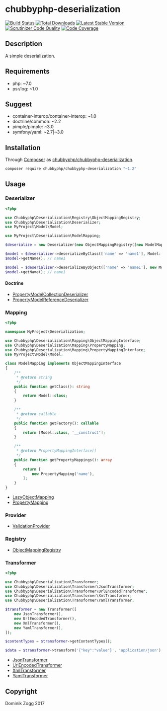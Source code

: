 # chubbyphp-deserialization

[![Build Status](https://api.travis-ci.org/chubbyphp/chubbyphp-deserialization.png?branch=master)](https://travis-ci.org/chubbyphp/chubbyphp-deserialization)
[![Total Downloads](https://poser.pugx.org/chubbyphp/chubbyphp-deserialization/downloads.png)](https://packagist.org/packages/chubbyphp/chubbyphp-deserialization)
[![Latest Stable Version](https://poser.pugx.org/chubbyphp/chubbyphp-deserialization/v/stable.png)](https://packagist.org/packages/chubbyphp/chubbyphp-deserialization)
[![Scrutinizer Code Quality](https://scrutinizer-ci.com/g/chubbyphp/chubbyphp-deserialization/badges/quality-score.png?b=master)](https://scrutinizer-ci.com/g/chubbyphp/chubbyphp-deserialization/?branch=master)
[![Code Coverage](https://scrutinizer-ci.com/g/chubbyphp/chubbyphp-deserialization/badges/coverage.png?b=master)](https://scrutinizer-ci.com/g/chubbyphp/chubbyphp-deserialization/?branch=master)

## Description

A simple deserialization.

## Requirements

 * php: ~7.0
 * psr/log: ~1.0

## Suggest

 * container-interop/container-interop: ~1.0
 * doctrine/common: ~2.2
 * pimple/pimple: ~3.0
 * symfony/yaml: ~2.7|~3.0

## Installation

Through [Composer](http://getcomposer.org) as [chubbyphp/chubbyphp-deserialization][1].

```sh
composer require chubbyphp/chubbyphp-deserialization "~1.2"
```

## Usage

### Deserializer

```php
<?php

use Chubbyphp\Deserialization\Registry\ObjectMappingRegistry;
use Chubbyphp\Deserialization\Deserializer;
use MyProject\Model\Model;

use MyProject\Deserialization\ModelMapping;

$deserialize = new Deserializer(new ObjectMappingRegistry([new ModelMapping()]));

$model = $deserializer->deserializeByClass(['name' => 'name1'], Model::class);
$model->getName(); // name1

$model = $deserializer->deserializeByObject(['name' => 'name1'], new Model);
$model->getName(); // name1
```

#### Doctrine

 * [PropertyModelCollectionDeserializer][2]
 * [PropertyModelReferenceDeserializer][3]

### Mapping

```php
<?php

namespace MyProject\Deserialization;

use Chubbyphp\Deserialization\Mapping\ObjectMappingInterface;
use Chubbyphp\Deserialization\Mapping\PropertyMapping;
use Chubbyphp\Deserialization\Mapping\PropertyMappingInterface;
use MyProject\Model\Model;

class ModelMapping implements ObjectMappingInterface
{
    /**
     * @return string
     */
    public function getClass(): string
    {
        return Model::class;
    }

    /**
     * @return callable
     */
    public function getFactory(): callable
    {
        return [Model::class, '__construct'];
    }

    /**
     * @return PropertyMappingInterface[]
     */
    public function getPropertyMappings(): array
    {
        return [
            new PropertyMapping('name'),
        ];
    }
}
```

 * [LazyObjectMapping][4]
 * [PropertyMapping][5]

### Provider

* [ValidationProvider][6]

### Registry

* [ObjectMappingRegistry][7]


### Transformer

```php
<?php

use Chubbyphp\Deserialization\Transformer;
use Chubbyphp\Deserialization\Transformer\JsonTransformer;
use Chubbyphp\Deserialization\Transformer\UrlEncodedTransformer;
use Chubbyphp\Deserialization\Transformer\XmlTransformer;
use Chubbyphp\Deserialization\Transformer\YamlTransformer;

$transformer = new Transformer([
    new JsonTransformer(),
    new UrlEncodedTransformer(),
    new XmlTransformer(),
    new YamlTransformer(),
]);

$contentTypes = $transformer->getContentTypes();

$data = $transformer->transform('{"key":"value"}', 'application/json');
```

* [JsonTransformer][8]
* [UrlEncodedTransformer][9]
* [XmlTransformer][10]
* [YamlTransformer][11]

## Copyright

Dominik Zogg 2017


[1]: https://packagist.org/packages/chubbyphp/chubbyphp-deserialization

[2]: doc/Doctrine/Deserializer/PropertyModelCollectionDeserializer.md
[3]: doc/Doctrine/Deserializer/PropertyModelReferenceDeserializer.md

[4]: doc/Mapping/LazyObjectMapping.md
[5]: doc/Mapping/PropertyMapping.md

[6]: doc/Provider/DeserializationProvider.md

[7]: doc/Registry/ObjectMappingRegistry.md

[8]: doc/Transformer/JsonTransformer.md
[9]: doc/Transformer/UrlEncodedTransformer.md
[10]: doc/Transformer/XmlTransformer.md
[11]: doc/Transformer/YamlTransformer.md


